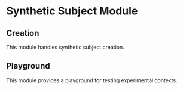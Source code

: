 # Synthetic Subject Module

## Creation
This module handles synthetic subject creation.

## Playground
This module provides a playground for testing experimental contexts.
